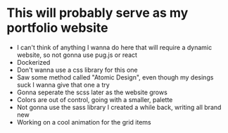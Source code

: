 # This will probably serve as my portfolio website
* I can't think of anything I wanna do here that will require a dynamic website, so not gonna use pug.js or react 
* Dockerized
* Don't wanna use a css library for this one
* Saw some method called "Atomic Design", even though my desings suck I wanna give that one a try
* Gonna seperate the scss later as the website grows
* Colors are out of control, going with a smaller, palette
* Not gonna use the sass library I created a while back, writing all brand new
* Working on a cool animation for the grid items